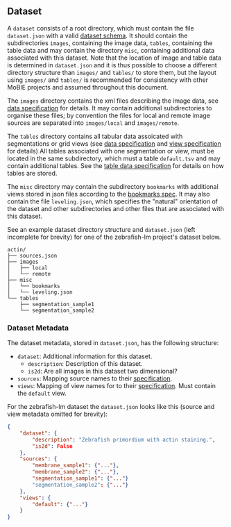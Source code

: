 ## <a name="dataset"></a>Dataset

A `dataset` consists of a root directory, which must contain the file `dataset.json` with a valid [dataset schema](https://github.com/mobie/mobie.github.io/tree/master/schema/project.schema.json).
It should contain the subdirectories `images`, containing the image data, `tables`, containing the table data and may contain the directory `misc`, containing additional data associated with this dataset.
Note that the location of image and table data is determined in `dataset.json` and it is thus possible to choose a different directory structure than `images/` and `tables/` to store them,
but the layout using `images/` and `tables/` is recommended for consistency with other MoBIE projects and assumed throughout this document.

The `images` directory contains the xml files describing the image data, see [data specification](#data) for details.
It may contain additional subdirectories to organise these files; by convention the files for local and remote image sources are separated into `images/local` and `images/remote`.

The `tables` directory contains all tabular data assoicated with segmentations or grid views (see [data specification](#data) and [view specification](#view) for details)
All tables associated with one segmentation or view, must be located in the same subdirectory, which must a table `default.tsv` and may contain additional tables. 
See the [table data specification](#tables) for details on how tables are stored.

The `misc` directory may contain the subdirectory `bookmarks` with additional views stored in json files according to the [bookmarks spec](https://github.com/mobie/mobie.github.io/tree/master/schema/bookmarks.schema.json).
It may also contain the file `leveling.json`, which specifies the "natural" orientation of the dataset and other subdirectories and other files that are associated with this dataset.


See an example dataset directory structure and `dataset.json` (left incomplete for brevity) for one of the zebrafish-lm project's dataset below.
```
actin/
├── sources.json
├── images
│   ├── local
│   └── remote
├── misc
│   └── bookmarks
│   └── leveling.json
└── tables
    ├── segmentation_sample1
    └── segmentation_sample2
```

### <a name="dataset-metadata"></a>Dataset Metadata

The dataset metadata, stored in `dataset.json`, has the following structure:
- `dataset`: Additional information for this dataset.
    - `description`: Description of this dataset.
    - `is2d`: Are all images in this dataset two dimensional?
- `sources`: Mapping source names to their [specification](#source-metadata).
- `views`: Mapping of view names for to their [specification](#view-metadata). Must contain the `default` view.

For the zebrafish-lm dataset the `dataset.json` looks like this (source and view metadata omitted for brevity):
```json
{
    "dataset": {
        "description": "Zebrafish primordium with actin staining.",
        "is2d": False
    },
    "sources": {
        "membrane_sample1": {"..."},
        "membrane_sample2": {"..."},
        "segmentation_sample1": {"..."}
        "segmentation_sample2": {"..."}
    },
    "views": {
        "default": {"..."}
    }
}
```
